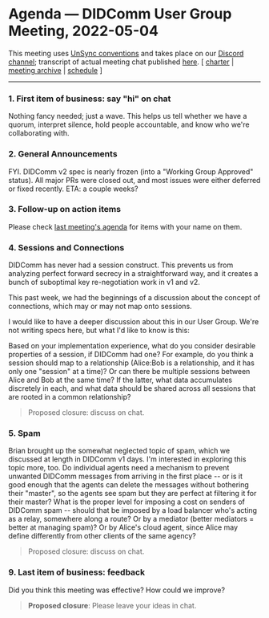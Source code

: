 # Agenda &mdash; DIDComm User Group Meeting, 2022-05-04

This meeting uses [UnSync conventions](https://hackmd.io/@dhh1128/Sk5_Gb2J9) and takes place on our [Discord channel](https://discord.gg/eNN4Wns6Jb); transcript of actual meeting chat published [here](202?-??-??-transcript.md).
[ [charter](https://github.com/decentralized-identity/didcomm-usergroup/tree/main/charter.md) | [meeting archive](https://github.com/decentralized-identity/didcomm-usergroup/tree/main/meetings/) |  [schedule](https://github.com/decentralized-identity/didcomm-usergroup/tree/main/schedule.md) ]

<hr>

### 1. First item of business: say "hi" on chat
Nothing fancy needed; just a wave. This helps us tell whether we have a quorum, interpret silence, hold people accountable, and know who we're collaborating with.

### 2. General Announcements

FYI. DIDComm v2 spec is nearly frozen (into a "Working Group Approved" status). All major PRs were closed out, and most issues were either deferred or fixed recently. ETA: a couple weeks?

### 3. Follow-up on action items

Please check [last meeting's agenda](https://github.com/decentralized-identity/didcomm-usergroup/blob/main/meetings/2022-04-20.md) for items with your name on them.

### 4. Sessions and Connections
DIDComm has never had a session construct. This prevents us from analyzing perfect forward secrecy in a straightforward way, and it creates a bunch of suboptimal key re-negotiation work in v1 and v2.

This past week, we had the beginnings of a discussion about the concept of connections, which may or may not map onto sessions.

I would like to have a deeper discussion about this in our User Group. We're not writing specs here, but what I'd like to know is this:

Based on your implementation experience, what do you consider desirable properties of a session, if DIDComm had one? For example, do you think a session should map to a relationship (Alice:Bob is a relationship, and it has only one "session" at a time)? Or can there be multiple sessions between Alice and Bob at the same time? If the latter, what data accumulates discretely in each, and what data should be shared across all sessions that are rooted in a common relationship?

>Proposed closure: discuss on chat.

### 5. Spam

Brian brought up the somewhat neglected topic of spam, which we discussed at length in DIDComm v1 days. I'm interested in exploring this topic more, too. Do individual agents need a mechanism to prevent unwanted DIDComm messages from arriving in the first place -- or is it good enough that the agents can delete the messages without bothering their "master", so the agents see spam but they are perfect at filtering it for their master? What is the proper level for imposing a cost on senders of DIDComm spam -- should that be imposed by a load balancer who's acting as a relay, somewhere along a route? Or by a mediator (better mediators = better at managing spam)? Or by Alice's cloud agent, since Alice may define differently from other clients of the same agency?

>Proposed closure: discuss on chat.

### 9. Last item of business: feedback

Did you think this meeting was effective? How could we improve?

>**Proposed closure**: Please leave your ideas in chat.
